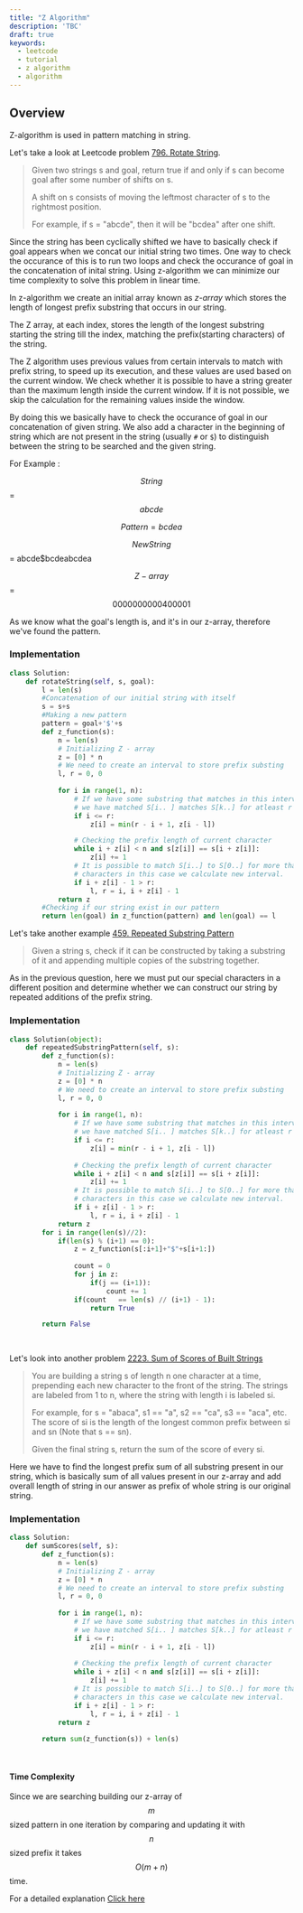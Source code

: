 ```yaml
---
title: "Z Algorithm"
description: 'TBC'
draft: true
keywords:
  - leetcode
  - tutorial
  - z algorithm
  - algorithm
---
```

<TutorialAuthors names="@Cyber-Machine"/>

## Overview 
Z-algorithm is used in pattern matching in string.

Let's take a look at Leetcode problem [796. Rotate String](https://leetcode.com/problems/rotate-string/).


>Given two strings s and goal, return true if and only if s can become goal after some number of shifts on s.
>
>A shift on s consists of moving the leftmost character of s to the rightmost position.
>
>For example, if s = "abcde", then it will be "bcdea" after one shift.

Since the string has been cyclically shifted we have to basically check if goal appears when we concat our initial string two times. One way to check the occurance of this is to run two loops and check the occurance of goal in the 
concatenation of inital string. Using z-algorithm we can minimize our time complexity to solve this problem in linear time.

In z-algorithm we create an initial array known as *z-array* which stores the length of longest prefix substring that occurs in our string. 

The Z array, at each index, stores the length of the longest substring starting the string till the index, matching the prefix(starting characters) of the string.

The Z algorithm uses previous values from certain intervals to match with prefix string, to speed up its execution, and these values are used based on the current window. We check whether it is possible to have a string greater than the maximum length inside the current window. If it is not possible, we skip the calculation for the remaining values inside the window.

By doing this we basically have to check the occurance of goal in our concatenation of given string. We also add a character in the beginning of string which are not present in the string (usually `#` or `$`) to distinguish between the string to be searched and the given string.

For Example :

$$String$$     = $$abcde$$


$$Pattern    = bcdea$$


$$New String$$ = abcde$bcdeabcdea


$$Z-array$$    = $$0000000000400001$$

As we know what the goal's length is, and it's in our z-array, therefore we've found the pattern. 
### Implementation
<Tabs>
<TabItem value="py" label="Python">
<SolutionAuthor name="@Cyber-Machine"/>

```py
class Solution:
    def rotateString(self, s, goal):
        l = len(s)
        #Concatenation of our initial string with itself
        s = s+s 
        #Making a new pattern
        pattern = goal+'$'+s 
        def z_function(s):
            n = len(s)
            # Initializing Z - array
            z = [0] * n
            # We need to create an interval to store prefix substing
            l, r = 0, 0
            
            for i in range(1, n):
                # If we have some substring that matches in this interval then we know that 
                # we have matched S[i.. ] matches S[k..] for atleast r - i + 1 characters 
                if i <= r:
                    z[i] = min(r - i + 1, z[i - l])

                # Checking the prefix length of current character
                while i + z[i] < n and s[z[i]] == s[i + z[i]]:
                    z[i] += 1
                # It is possible to match S[i..] to S[0..] for more than R - i + 1  
                # characters in this case we calculate new interval.
                if i + z[i] - 1 > r:
                    l, r = i, i + z[i] - 1
            return z
        #Checking if our string exist in our pattern
        return len(goal) in z_function(pattern) and len(goal) == l
```

</TabItem>
</Tabs>


Let's take another example [459. Repeated Substring Pattern](https://leetcode.com/problems/repeated-substring-pattern/)

> Given a string s, check if it can be constructed by taking a substring of it and appending multiple copies of the substring together.

As in the previous question, here we must put our special characters in a different position and determine whether we can construct our string by repeated additions of the prefix string.

### Implementation
<Tabs>
<TabItem value="py" label="Python">
<SolutionAuthor name="@Cyber-Machine"/>

```py
class Solution(object):
    def repeatedSubstringPattern(self, s):
        def z_function(s):
            n = len(s)
            # Initializing Z - array
            z = [0] * n
            # We need to create an interval to store prefix substing
            l, r = 0, 0
            
            for i in range(1, n):
                # If we have some substring that matches in this interval then we know that 
                # we have matched S[i.. ] matches S[k..] for atleast r - i + 1 characters 
                if i <= r:
                    z[i] = min(r - i + 1, z[i - l])
                    
                # Checking the prefix length of current character
                while i + z[i] < n and s[z[i]] == s[i + z[i]]:
                    z[i] += 1
                # It is possible to match S[i..] to S[0..] for more than R - i + 1  
                # characters in this case we calculate new interval.
                if i + z[i] - 1 > r:
                    l, r = i, i + z[i] - 1
            return z
        for i in range(len(s)//2):
            if(len(s) % (i+1) == 0):
                z = z_function(s[:i+1]+"$"+s[i+1:])
           
                count = 0
                for j in z:
                    if(j == (i+1)):
                        count += 1
                if(count   == len(s) // (i+1) - 1):
                    return True

        return False
  
        
```

</TabItem>
</Tabs>


Let's look into another problem [2223. Sum of Scores of Built Strings](https://leetcode.com/problems/sum-of-scores-of-built-strings/)

>You are building a string s of length n one character at a time, prepending each new character to the front of the string. The strings are labeled from 1 to n, where the string with length i is labeled si.
>
>For example, for s = "abaca", s1 == "a", s2 == "ca", s3 == "aca", etc.
>The score of si is the length of the longest common prefix between si and sn (Note that s == sn).
>
>Given the final string s, return the sum of the score of every si.

Here we have to find the longest prefix sum of all substring present in our string, which is basically sum of all values present in our z-array and add overall length of string in our answer as prefix of whole string is our original string.

### Implementation
<Tabs>
<TabItem value="py" label="Python">
<SolutionAuthor name="@Cyber-Machine"/>

```py
class Solution:
    def sumScores(self, s):
        def z_function(s):
            n = len(s)
            # Initializing Z - array
            z = [0] * n
            # We need to create an interval to store prefix substing
            l, r = 0, 0
            
            for i in range(1, n):
                # If we have some substring that matches in this interval then we know that 
                # we have matched S[i.. ] matches S[k..] for atleast r - i + 1 characters 
                if i <= r:
                    z[i] = min(r - i + 1, z[i - l])
                    
                # Checking the prefix length of current character
                while i + z[i] < n and s[z[i]] == s[i + z[i]]:
                    z[i] += 1
                # It is possible to match S[i..] to S[0..] for more than R - i + 1  
                # characters in this case we calculate new interval.
                if i + z[i] - 1 > r:
                    l, r = i, i + z[i] - 1  
            return z
        
        return sum(z_function(s)) + len(s)
  
        
```

</TabItem>
</Tabs>

#### Time Complexity 
Since we are searching building our z-array of $$m$$ sized pattern in one iteration by comparing and updating it  with $$n$$ sized prefix it takes $$O(m+n)$$ time.

For a detailed explanation [Click here](https://www.scaler.com/topics/data-structures/z-algorithm/)